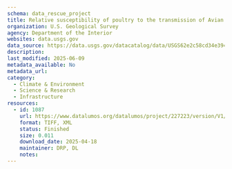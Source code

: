 ```yaml
---
schema: data_rescue_project 
title: Relative susceptibility of poultry to the transmission of Avian Influenza from wild birds based upon poultry type and density
organization: U.S. Geological Survey
agency: Department of the Interior
websites: data.usgs.gov
data_source: https://data.usgs.gov/datacatalog/data/USGS62e2c58cd34e394b65364ed5
description: 
last_modified: 2025-06-09
metadata_available: No
metadata_url: 
category:
  - Climate & Environment 
  - Science & Research 
  - Infrastructure 
resources:
  - id: 1087
    url: https://www.datalumos.org/datalumos/project/227223/version/V1/view
    format: TIFF, XML
    status: Finished
    size: 0.011
    download_date: 2025-04-18
    maintainer: DRP, DL
    notes: 
---
```

